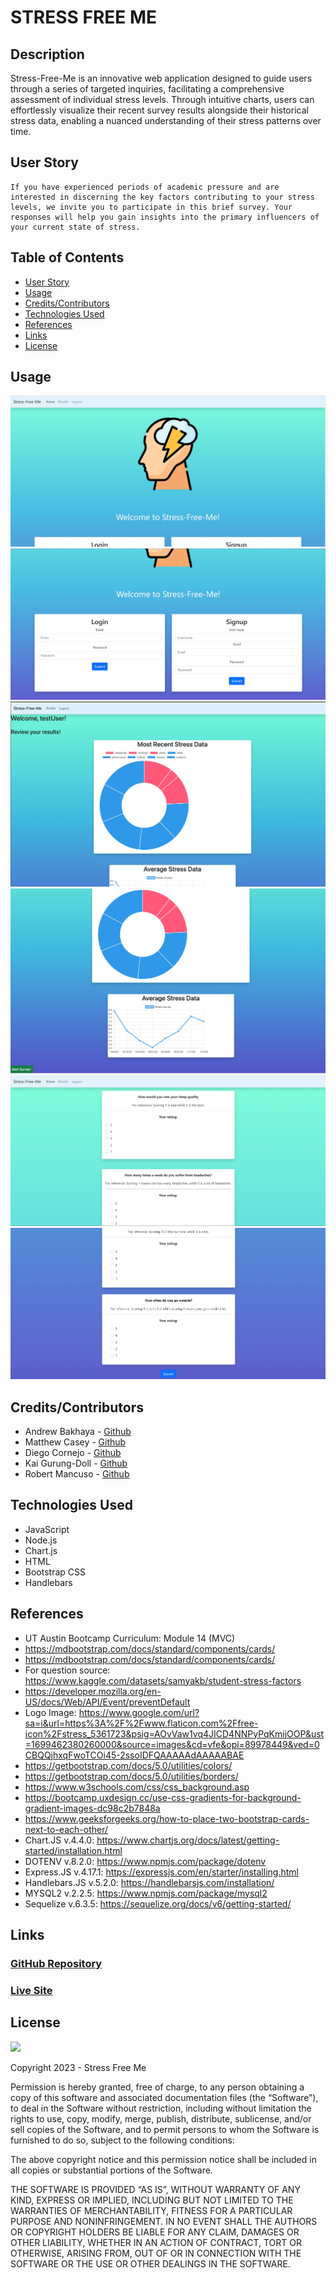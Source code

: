 # STRESS FREE ME

## Description

Stress-Free-Me is an innovative web application designed to guide users through a series of targeted inquiries, facilitating a comprehensive assessment of individual stress levels. Through intuitive charts, users can effortlessly visualize their recent survey results alongside their historical stress data, enabling a nuanced understanding of their stress patterns over time.

## User Story

```
If you have experienced periods of academic pressure and are interested in discerning the key factors contributing to your stress levels, we invite you to participate in this brief survey. Your responses will help you gain insights into the primary influencers of your current state of stress.
```

## Table of Contents

- [User Story](#user-story)
- [Usage](#Usage)
- [Credits/Contributors](#Credits/Contributors)
- [Technologies Used](#technologies-used)
- [References](#references)
- [Links](#links)
- [License](#license)



## Usage


![Home Page](assets/images/login.1.png)
![Login Page](assets/images/login.2.png)
![Profile Page Top](assets/images/profile.1.png)
![Profile Page Bottom](assets/images/profile.2.png)
![Start Survey Page](assets/images/survey.1.png)
![Submit Survey Page](assets/images/survey.2.png)


## Credits/Contributors

- Andrew Bakhaya - <a href="https://github.com/AndyBakhaya">Github</a>
- Matthew Casey - <a href="https://github.com/MAT-2">Github</a>
- Diego Cornejo - <a href="https://github.com/CornejoD">Github</a>
- Kai Gurung-Doll - <a href="https://github.com/KaiDoll">Github</a>
- Robert Mancuso - <a href="https://github.com/bmancuso3">Github</a>

## Technologies Used

- JavaScript
- Node.js
- Chart.js
- HTML
- Bootstrap CSS
- Handlebars

## References

- UT Austin Bootcamp Curriculum: Module 14 (MVC)
- https://mdbootstrap.com/docs/standard/components/cards/
- https://mdbootstrap.com/docs/standard/components/cards/
- For question source: https://www.kaggle.com/datasets/samyakb/student-stress-factors
- https://developer.mozilla.org/en-US/docs/Web/API/Event/preventDefault
- Logo Image: https://www.google.com/url?sa=i&url=https%3A%2F%2Fwww.flaticon.com%2Ffree-icon%2Fstress_5361723&psig=AOvVaw1vq4JICD4NNPyPqKmijOOP&ust=1699462380260000&source=images&cd=vfe&opi=89978449&ved=0CBQQjhxqFwoTCOi45-2ssoIDFQAAAAAdAAAAABAE
- https://getbootstrap.com/docs/5.0/utilities/colors/
- https://getbootstrap.com/docs/5.0/utilities/borders/
- https://www.w3schools.com/css/css_background.asp
- https://bootcamp.uxdesign.cc/use-css-gradients-for-background-gradient-images-dc98c2b7848a
- https://www.geeksforgeeks.org/how-to-place-two-bootstrap-cards-next-to-each-other/
- Chart.JS v.4.4.0: https://www.chartjs.org/docs/latest/getting-started/installation.html
- DOTENV v.8.2.0: https://www.npmjs.com/package/dotenv
- Express.JS v.4.17.1: https://expressjs.com/en/starter/installing.html
- Handlebars.JS v.5.2.0: https://handlebarsjs.com/installation/
- MYSQL2 v.2.2.5: https://www.npmjs.com/package/mysql2
- Sequelize v.6.3.5: https://sequelize.org/docs/v6/getting-started/

## Links

### <a href="https://github.com/bmancuso3/stress-free-me">GitHub Repository</a>

### <a href="https://bmancuso3.github.io/stress-free-me">Live Site</a>


## License

<img src='https://img.shields.io/badge/License-MIT-yellow.svg?style=for-the-badge'>

Copyright 2023 - Stress Free Me

Permission is hereby granted, free of charge, to any person obtaining a copy of this software and associated documentation files (the “Software”), to deal in the Software without restriction, including without limitation the rights to use, copy, modify, merge, publish, distribute, sublicense, and/or sell copies of the Software, and to permit persons to whom the Software is furnished to do so, subject to the following conditions:

The above copyright notice and this permission notice shall be included in all copies or substantial portions of the Software.

THE SOFTWARE IS PROVIDED “AS IS”, WITHOUT WARRANTY OF ANY KIND, EXPRESS OR IMPLIED, INCLUDING BUT NOT LIMITED TO THE WARRANTIES OF MERCHANTABILITY, FITNESS FOR A PARTICULAR PURPOSE AND NONINFRINGEMENT. IN NO EVENT SHALL THE AUTHORS OR COPYRIGHT HOLDERS BE LIABLE FOR ANY CLAIM, DAMAGES OR OTHER LIABILITY, WHETHER IN AN ACTION OF CONTRACT, TORT OR OTHERWISE, ARISING FROM, OUT OF OR IN CONNECTION WITH THE SOFTWARE OR THE USE OR OTHER DEALINGS IN THE SOFTWARE.

